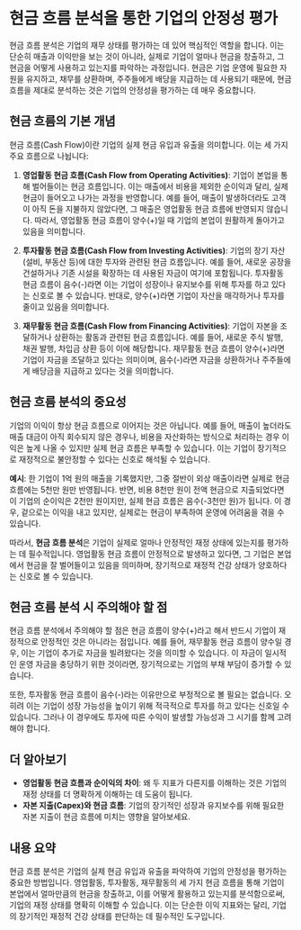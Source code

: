 # 현금 흐름 분석을 통한 기업의 안정성 평가

현금 흐름 분석은 기업의 재무 상태를 평가하는 데 있어 핵심적인 역할을 합니다. 이는 단순히 매출과 이익만을 보는 것이 아니라, 실제로 기업이 얼마나 현금을 창출하고, 그 현금을 어떻게 사용하고 있는지를 파악하는 과정입니다. 현금은 기업 운영에 필요한 자원을 유지하고, 채무를 상환하며, 주주들에게 배당을 지급하는 데 사용되기 때문에, 현금 흐름을 제대로 분석하는 것은 기업의 안정성을 평가하는 데 매우 중요합니다.

## 현금 흐름의 기본 개념

현금 흐름(Cash Flow)이란 기업의 실제 현금 유입과 유출을 의미합니다. 이는 세 가지 주요 흐름으로 나뉩니다:

1. **영업활동 현금 흐름(Cash Flow from Operating Activities)**: 기업이 본업을 통해 벌어들이는 현금 흐름입니다. 이는 매출에서 비용을 제외한 순이익과 달리, 실제 현금이 들어오고 나가는 과정을 반영합니다. 예를 들어, 매출이 발생하더라도 고객이 아직 돈을 지불하지 않았다면, 그 매출은 영업활동 현금 흐름에 반영되지 않습니다. 따라서, 영업활동 현금 흐름이 양수(+)일 때 기업의 본업이 원활하게 돌아가고 있음을 의미합니다.

2. **투자활동 현금 흐름(Cash Flow from Investing Activities)**: 기업의 장기 자산(설비, 부동산 등)에 대한 투자와 관련된 현금 흐름입니다. 예를 들어, 새로운 공장을 건설하거나 기존 시설을 확장하는 데 사용된 자금이 여기에 포함됩니다. 투자활동 현금 흐름이 음수(-)라면 이는 기업이 성장이나 유지보수를 위해 투자를 하고 있다는 신호로 볼 수 있습니다. 반대로, 양수(+)라면 기업이 자산을 매각하거나 투자를 줄이고 있음을 의미합니다.

3. **재무활동 현금 흐름(Cash Flow from Financing Activities)**: 기업이 자본을 조달하거나 상환하는 활동과 관련된 현금 흐름입니다. 예를 들어, 새로운 주식 발행, 채권 발행, 차입금 상환 등이 이에 해당합니다. 재무활동 현금 흐름이 양수(+)라면 기업이 자금을 조달하고 있다는 의미이며, 음수(-)라면 자금을 상환하거나 주주들에게 배당금을 지급하고 있다는 것을 의미합니다.

## 현금 흐름 분석의 중요성

기업의 이익이 항상 현금 흐름으로 이어지는 것은 아닙니다. 예를 들어, 매출이 높더라도 매출 대금이 아직 회수되지 않은 경우나, 비용을 자산화하는 방식으로 처리하는 경우 이익은 높게 나올 수 있지만 실제 현금 흐름은 부족할 수 있습니다. 이는 기업이 장기적으로 재정적으로 불안정할 수 있다는 신호로 해석될 수 있습니다.

**예시**: 한 기업이 1억 원의 매출을 기록했지만, 그중 절반이 외상 매출이라면 실제로 현금 흐름에는 5천만 원만 반영됩니다. 반면, 비용 8천만 원이 전액 현금으로 지출되었다면 이 기업의 순이익은 2천만 원이지만, 실제 현금 흐름은 음수(-3천만 원)가 됩니다. 이 경우, 겉으로는 이익을 내고 있지만, 실제로는 현금이 부족하여 운영에 어려움을 겪을 수 있습니다.

따라서, **현금 흐름 분석**은 기업이 실제로 얼마나 안정적인 재정 상태에 있는지를 평가하는 데 필수적입니다. 영업활동 현금 흐름이 안정적으로 발생하고 있다면, 그 기업은 본업에서 현금을 잘 벌어들이고 있음을 의미하며, 장기적으로 재정적 건강 상태가 양호하다는 신호로 볼 수 있습니다.

## 현금 흐름 분석 시 주의해야 할 점

현금 흐름 분석에서 주의해야 할 점은 현금 흐름이 양수(+)라고 해서 반드시 기업이 재정적으로 안정적인 것은 아니라는 점입니다. 예를 들어, 재무활동 현금 흐름이 양수일 경우, 이는 기업이 추가로 자금을 빌려왔다는 것을 의미할 수 있습니다. 이 자금이 일시적인 운영 자금을 충당하기 위한 것이라면, 장기적으로는 기업의 부채 부담이 증가할 수 있습니다.

또한, 투자활동 현금 흐름이 음수(-)라는 이유만으로 부정적으로 볼 필요는 없습니다. 오히려 이는 기업이 성장 가능성을 높이기 위해 적극적으로 투자를 하고 있다는 신호일 수 있습니다. 그러나 이 경우에도 투자에 따른 수익이 발생할 가능성과 그 시기를 함께 고려해야 합니다.

## 더 알아보기

- **영업활동 현금 흐름과 순이익의 차이**: 왜 두 지표가 다른지를 이해하는 것은 기업의 재정 상태를 더 명확하게 이해하는 데 도움이 됩니다.
- **자본 지출(Capex)와 현금 흐름**: 기업의 장기적인 성장과 유지보수를 위해 필요한 자본 지출이 현금 흐름에 미치는 영향을 알아보세요.

## 내용 요약

현금 흐름 분석은 기업의 실제 현금 유입과 유출을 파악하여 기업의 안정성을 평가하는 중요한 방법입니다. 영업활동, 투자활동, 재무활동의 세 가지 현금 흐름을 통해 기업이 본업에서 얼마만큼의 현금을 창출하고, 이를 어떻게 활용하고 있는지를 분석함으로써, 기업의 재정 상태를 명확히 이해할 수 있습니다. 이는 단순한 이익 지표와는 달리, 기업의 장기적인 재정적 건강 상태를 판단하는 데 필수적인 도구입니다.